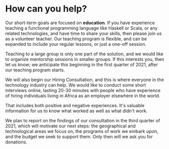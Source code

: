 # How can you help?

Our short-term goals are focused on **education**. If you have experience teaching a functional programming
language like Haskell or Scala, or any related technologies, and have time to share your skills, then please
join us as a volunteer teacher.
Our teaching program is flexible, and can be expanded to include your regular lessons, or just a one-off
session.

Teaching to a large group is only one part of the solution, and we would like to organize mentorship sessions in
smaller groups. If this interests you, then let us know; we anticipate this beginning in the first quarter of
2021, after our teaching program starts.

We will also begin our Hiring Consultation, and this is where everyone in the technology industry can help. We
would like to conduct some short interviews online, lasting 20-30 minutes with people who have experience of
hiring individuals living in Africa as an employer elsewhere in the world.

That includes both positive and negative experiences. It's valuable information for us to know what worked as
well as what didn't work.

We plan to report on the findings of our consultation in the third quarter of 2021, which will motivate our
next steps: the geographical and technological areas we focus on, the programs of work we embark upon, and the
budget we seek to support them. Only then will we ask you for donations.
